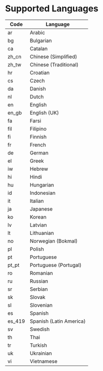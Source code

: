# Supported Languages

| Code | Language |
| ---- | -------- |
| ar | Arabic |
| bg | Bulgarian |
| ca | Catalan |
| zh_cn | Chinese (Simplified) |
| zh_tw | Chinese (Traditional) |
| hr | Croatian |
| cs | Czech |
| da | Danish |
| nl | Dutch |
| en | English |
| en_gb | English (UK) |
| fa | Farsi |
| fil | Filipino |
| fi | Finnish |
| fr | French |
| de | German |
| el | Greek |
| iw | Hebrew |
| hi | Hindi |
| hu | Hungarian |
| id | Indonesian |
| it | Italian |
| ja | Japanese |
| ko | Korean |
| lv | Latvian |
| lt | Lithuanian |
| no | Norwegian (Bokmal) |
| pl | Polish |
| pt | Portuguese |
| pt_pt | Portuguese (Portugal) |
| ro | Romanian |
| ru | Russian |
| sr | Serbian |
| sk | Slovak |
| sl | Slovenian |
| es | Spanish |
| es_419 | Spanish (Latin America) |
| sv | Swedish |
| th | Thai |
| tr | Turkish |
| uk | Ukrainian |
| vi | Vietnamese |
